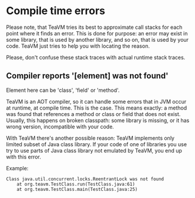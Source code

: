 # Compile time errors

Please note, that TeaVM tries its best to approximate call stacks for each point where it finds an error.
This is done for purpose: an error may exist in some library, that is used by another library, and so on,
that is used by your code. TeaVM just tries to help you with locating the reason.

Please, don't confuse these stack traces with actual runtime stack traces.


## Compiler reports '[element] was not found'

Element here can be 'class', 'field' or 'method'.

TeaVM is an AOT compiler, so it can handle some errors that in JVM occur at runtime, at compile time.
This is the case. This means exactly: a method was found that references a method or class or field
that does not exist. Usually, this happens on broken classpath: some library is missing, or
it has wrong version, incompatible with your code.

With TeaVM there's another possible reason: TeaVM implements only limited subset of Java class library.
If your code of one of libraries you use try to use parts of Java class library not emulated by TeaVM,
you end up with this error.

Example:

```
Class java.util.concurrent.locks.ReentrantLock was not found
    at org.teavm.TestClass.run(TestClass.java:61)
    at org.teavm.TestClass.main(TestClass.java:25)
```